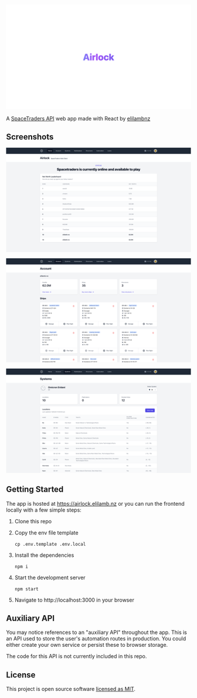 ![Airlock Logo](/.github/logo.png?raw=true)

A [SpaceTraders API](https://spacetraders.io/) web app made with React by [elilambnz](https://github.com/elilambnz)

## Screenshots

![Airlock Screenshot](/.github/screenshot-1.png?raw=true)

![Airlock Screenshot](/.github/screenshot-2.png?raw=true)

![Airlock Screenshot](/.github/screenshot-3.png?raw=true)

## Getting Started

The app is hosted at https://airlock.elilamb.nz or you can run the frontend locally with a few simple steps:

1. Clone this repo
2. Copy the env file template

   ```
   cp .env.template .env.local
   ```

3. Install the dependencies

   ```
   npm i
   ```

4. Start the development server

   ```
   npm start
   ```

5. Navigate to http://localhost:3000 in your browser

## Auxiliary API

You may notice references to an "auxiliary API" throughout the app. This is an API used to store the user's automation routes in production. You could either create your own service or persist these to browser storage.

The code for this API is not currently included in this repo.

## License

This project is open source software [licensed as MIT](https://github.com/elilambnz/airlock/blob/main/LICENSE.md).
